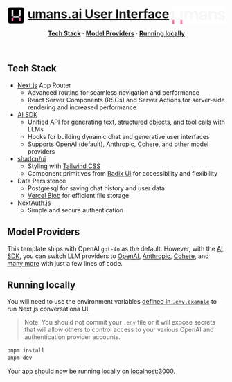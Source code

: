 <img alt="umans.ai frontend" src="public/images/umans-u-logo.svg" height="40" align="left"/>
<img alt="umans.ai platform" src="public/images/umans-logo.svg" height="40" align="right"/>
<a href="https://umans.ai/">
  <h1 align="center">umans.ai User Interface</h1>
</a>

<p align="center">
  <a href="#features"><strong>Tech Stack</strong></a> ·
  <a href="#model-providers"><strong>Model Providers</strong></a> ·
  <a href="#running-locally"><strong>Running locally</strong></a>
</p>
<br/>

## Tech Stack

- [Next.js](https://nextjs.org) App Router
  - Advanced routing for seamless navigation and performance
  - React Server Components (RSCs) and Server Actions for server-side rendering and increased performance
- [AI SDK](https://sdk.vercel.ai/docs)
  - Unified API for generating text, structured objects, and tool calls with LLMs
  - Hooks for building dynamic chat and generative user interfaces
  - Supports OpenAI (default), Anthropic, Cohere, and other model providers
- [shadcn/ui](https://ui.shadcn.com)
  - Styling with [Tailwind CSS](https://tailwindcss.com)
  - Component primitives from [Radix UI](https://radix-ui.com) for accessibility and flexibility
- Data Persistence
  - Postgresql for saving chat history and user data
  - [Vercel Blob](https://vercel.com/storage/blob) for efficient file storage
- [NextAuth.js](https://github.com/nextauthjs/next-auth)
  - Simple and secure authentication

## Model Providers

This template ships with OpenAI `gpt-4o` as the default. However, with the [AI SDK](https://sdk.vercel.ai/docs), you can switch LLM providers to [OpenAI](https://openai.com), [Anthropic](https://anthropic.com), [Cohere](https://cohere.com/), and [many more](https://sdk.vercel.ai/providers/ai-sdk-providers) with just a few lines of code.

## Running locally

You will need to use the environment variables [defined in `.env.example`](.env.example) to run Next.js conversationa UI. 

> Note: You should not commit your `.env` file or it will expose secrets that will allow others to control access to your various OpenAI and authentication provider accounts.


```bash
pnpm install
pnpm dev
```

Your app should now be running locally on [localhost:3000](http://localhost:3000/).
